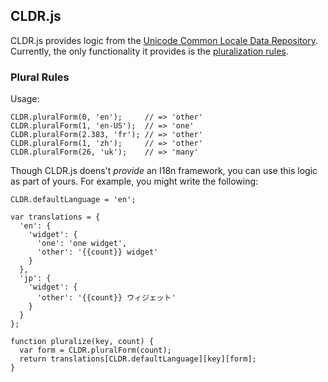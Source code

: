 ## CLDR.js

CLDR.js provides logic from the
[Unicode Common Locale Data Repository](http://cldr.unicode.org/).
Currently, the only functionality it provides is the
[pluralization rules](http://unicode.org/repos/cldr-tmp/trunk/diff/supplemental/language_plural_rules.html).


### Plural Rules

Usage:

    CLDR.pluralForm(0, 'en');     // => 'other'
    CLDR.pluralForm(1, 'en-US');  // => 'one'
    CLDR.pluralForm(2.383, 'fr'); // => 'other'
    CLDR.pluralForm(1, 'zh');     // => 'other'
    CLDR.pluralForm(26, 'uk');    // => 'many'

Though CLDR.js doens't *provide* an I18n framework, you can use this
logic as part of yours. For example, you might write the following:

    CLDR.defaultLanguage = 'en';

    var translations = {
      'en': {
        'widget': {
          'one': 'one widget',
          'other': '{{count}} widget'
        }
      },
      'jp': {
        'widget': {
          'other': '{{count}} ウィジェット'
        }
      }
    };

    function pluralize(key, count) {
      var form = CLDR.pluralForm(count);
      return translations[CLDR.defaultLanguage][key][form];
    }
